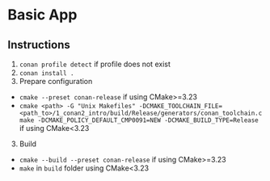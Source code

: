 # Basic App

## Instructions
1. `conan profile detect` if profile does not exist
2. `conan install .`
2. Prepare configuration 
* `cmake --preset conan-release` if using CMake>=3.23
* `cmake <path> -G "Unix Makefiles" -DCMAKE_TOOLCHAIN_FILE=<path_to>/1_conan2_intro/build/Release/generators/conan_toolchain.cmake -DCMAKE_POLICY_DEFAULT_CMP0091=NEW -DCMAKE_BUILD_TYPE=Release` if using CMake<3.23
3. Build
* `cmake --build --preset conan-release` if using CMake>=3.23
* `make` in `build` folder using CMake<3.23